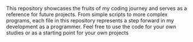 This repository showcases the fruits of my coding journey and serves as a reference for future projects. From simple scripts to more complex programs, each file in this repository represents a step forward in my development as a programmer. Feel free to use the code for your own studies or as a starting point for your own projects
